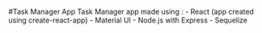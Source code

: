 #Task Manager App
Task Manager app made using : 
    - React (app created using create-react-app)
    - Material UI
    - Node.js with Express
    - Sequelize